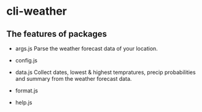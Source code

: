 # cli-weather

## The features of packages

* args.js
Parse the weather forecast data of your location.
  
* config.js
  
* data.js
Collect dates, lowest & highest tempratures, precip probabilities and summary from the weather forecast data.

* format.js
  
* help.js
  
  ​
